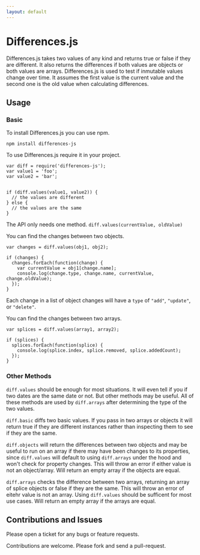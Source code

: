 ```yaml
---
layout: default
---
```



# Differences.js

Differences.js takes two values of any kind and returns true or false if they are different. It also returns the
differences if both values are objects or both values are arrays. Differences.js is used to test if inmutable values
change over time. It assumes the first value is the current value and the second one is the old value when calculating
differences.

## Usage

### Basic

To install Differences.js you can use npm.

```
npm install differences-js
```

To use Differences.js require it in your project.

```
var diff = require('differences-js');
var value1 = 'foo';
var value2 = 'bar';


if (diff.values(value1, value2)) {
  // the values are different
} else {
  // the values are the same
}
```

The API only needs one method. `diff.values(currentValue, oldValue)`

You can find the changes between two objects.

```
var changes = diff.values(obj1, obj2);

if (changes) {
  changes.forEach(function(change) {
    var currentValue = obj1[change.name];
    console.log(change.type, change.name, currentValue, change.oldValue);
  });
}
```

Each change in a list of object changes will have a `type` of `"add"`, `"update"`, or `"delete"`.

You can find the changes between two arrays.

```
var splices = diff.values(array1, array2);

if (splices) {
  splices.forEach(function(splice) {
    console.log(splice.index, splice.removed, splice.addedCount);
  });
}
```

### Other Methods

`diff.values` should be enough for most situations. It will even tell if you if two dates are the same date or not. But
other methods may be useful. All of these methods are used by `diff.arrays` after determining the type of the two
values.

`diff.basic` diffs two basic values. If you pass in two arrays or objects it will return true if they are different
instances rather than inspecting them to see if they are the same.

`diff.objects` will return the differences between two objects and may be useful to run on an array if there may have
been changes to its properties, since `diff.values` will default to using `diff.arrays` under the hood and won't check
for property changes. This will throw an error if either value is not an object/array. Will return an empty array if the
objects are equal.

`diff.arrays` checks the difference between two arrays, returning an array of splice objects or false if they are the
same. This will throw an error of eitehr value is not an array. Using `diff.values` should be sufficent for most use
cases. Will return an empty array if the arrays are equal.

## Contributions and Issues

Please open a ticket for any bugs or feature requests.

Contributions are welcome. Please fork and send a pull-request.
